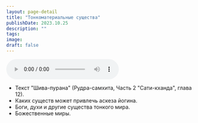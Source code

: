 ```yaml
---
layout: page-detail
title: "Тонкоматериальные существа"
publishDate: 2023.10.25
description: ""
tags:
image:
draft: false
---
```


<audio title="2023.10.25 - Тонкоматериальные существа.mp3" src="https://filer-api.advayta.org/v1.0/public/files/75072" controls=""></audio>

* Текст "Шива-пурана" (Рудра-самхита, Часть 2 "Сати-кханда", глава 12).
* Каких существ может привлечь аскеза йогина.
* Боги, духи и другие существа тонкого мира.
* Божественные миры.

  
